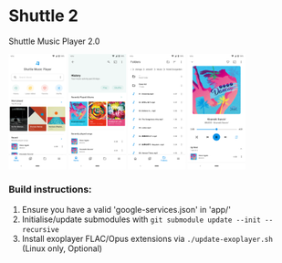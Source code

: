 # Shuttle 2

Shuttle Music Player 2.0

<p float="left">
  <img src="assets/Designs/Martin%20Kornelyuk/Shuttle%20Music%20Player%20v4%20Refresh%20Home%20WIP5.png" width="20%"/>
  <img src="assets/Designs/Martin%20Kornelyuk/Shuttle%20Music%20Player%20v4%20Refresh%20History%20WIP7.png" width="20%"/>
  <img src="assets/Designs/Martin%20Kornelyuk/Shuttle%20Music%20Player%20v5%20Refresh%20Folders%20WIP1.png" width="20%"/>
  <img src="assets/Designs/Martin%20Kornelyuk/Shuttle%20Music%20Player%20v4%20Refresh%20Now%20Playing%20WIP9.png" width="20%"/>
</p>

### Build instructions:

1. Ensure you have a valid 'google-services.json' in 'app/'
2. Initialise/update submodules with `git submodule update --init --recursive`
3. Install exoplayer FLAC/Opus extensions via `./update-exoplayer.sh` (Linux only, Optional)